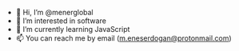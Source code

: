 - 👋 Hi, I’m @menerglobal
- 👀 I’m interested in software
- 🌱 I’m currently learning JavaScript
- 📫 You can reach me by email (m.eneserdogan@protonmail.com)

<!---
menerglobal/menerglobal is a ✨ special ✨ repository because its `README.md` (this file) appears on your GitHub profile.
You can click the Preview link to take a look at your changes.
--->
